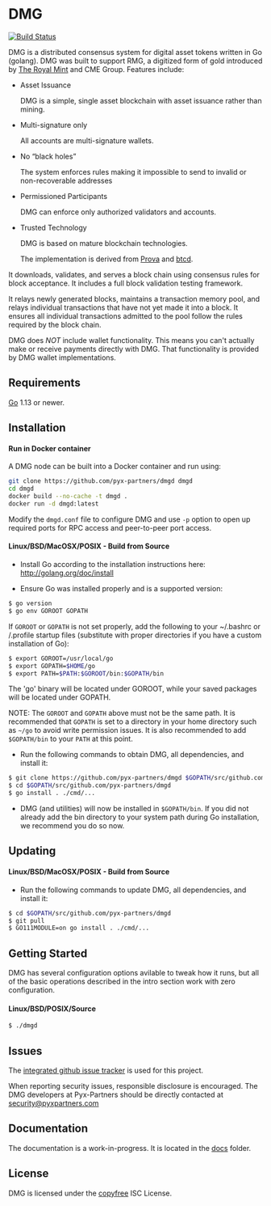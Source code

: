 DMG
===

[![Build Status](https://travis-ci.org/pyx-partners/dmgd.svg?branch=master)](https://travis-ci.org/pyx-partners/dmgd.svg?branch=master)

DMG is a distributed consensus system for digital asset tokens written in Go (golang).
DMG was built to support RMG, a digitized form of gold introduced by [The Royal Mint](http://www.royalmint.com/rmg)
and CME Group.  Features include:

 * Asset Issuance

   DMG is a simple, single asset blockchain with asset issuance rather than mining.

 * Multi-signature only

   All accounts are multi-signature wallets.

 * No “black holes”

   The system enforces rules making it impossible to send to invalid or non-recoverable addresses

 * Permissioned Participants

   DMG can enforce only authorized validators and accounts.

 * Trusted Technology

   DMG is based on mature blockchain technologies.

   The implementation is derived from [Prova](https://github.com/BitGo/prova) and [btcd](https://github.com/btcsuite/btcd).

It downloads, validates, and serves a block chain using consensus rules for block acceptance.  It includes a full block validation testing framework.

It relays newly generated blocks, maintains a transaction memory pool, and
relays individual transactions that have not yet made it into a block.  It
ensures all individual transactions admitted to the pool follow the rules
required by the block chain.

DMG does *NOT* include wallet functionality.  This means you can't actually make or receive payments directly with DMG.  That functionality is provided by DMG wallet implementations.

## Requirements

[Go](http://golang.org) 1.13 or newer.

## Installation

#### Run in Docker container

A DMG node can be built into a Docker container and run using:

```bash
git clone https://github.com/pyx-partners/dmgd dmgd
cd dmgd
docker build --no-cache -t dmgd .
docker run -d dmgd:latest
```
Modify the `dmgd.conf` file to configure DMG and use `-p` option to open up required ports for RPC access and peer-to-peer port access.

#### Linux/BSD/MacOSX/POSIX - Build from Source

- Install Go according to the installation instructions here:
  http://golang.org/doc/install

- Ensure Go was installed properly and is a supported version:

```bash
$ go version
$ go env GOROOT GOPATH
```

If `GOROOT` or `GOPATH` is not set properly, add the following to your ~/.bashrc or /.profile startup files (substitute with proper directories if you have a custom installation of Go):

```bash
$ export GOROOT=/usr/local/go
$ export GOPATH=$HOME/go
$ export PATH=$PATH:$GOROOT/bin:$GOPATH/bin
```

The 'go' binary will be located under GOROOT, while your saved packages will be located under GOPATH.

NOTE: The `GOROOT` and `GOPATH` above must not be the same path.  It is
recommended that `GOPATH` is set to a directory in your home directory such as
`~/go` to avoid write permission issues.  It is also recommended to add
`$GOPATH/bin` to your `PATH` at this point.

- Run the following commands to obtain DMG, all dependencies, and install it:

```bash
$ git clone https://github.com/pyx-partners/dmgd $GOPATH/src/github.com/pyx-partners/dmgd
$ cd $GOPATH/src/github.com/pyx-partners/dmgd
$ go install . ./cmd/...
```

- DMG (and utilities) will now be installed in ```$GOPATH/bin```.  If you did
  not already add the bin directory to your system path during Go installation,
  we recommend you do so now.

## Updating

#### Linux/BSD/MacOSX/POSIX - Build from Source

- Run the following commands to update DMG, all dependencies, and install it:

```bash
$ cd $GOPATH/src/github.com/pyx-partners/dmgd
$ git pull
$ GO111MODULE=on go install . ./cmd/...
```

## Getting Started

DMG has several configuration options avilable to tweak how it runs, but all
of the basic operations described in the intro section work with zero
configuration.

#### Linux/BSD/POSIX/Source

```bash
$ ./dmgd
```

## Issues

The [integrated github issue tracker](https://github.com/pyx-partners/dmgd/issues)
is used for this project.

When reporting security issues, responsible disclosure is encouraged. The DMG developers at Pyx-Partners should be directly contacted at security@pyxpartners.com

## Documentation

The documentation is a work-in-progress.  It is located in the [docs](https://github.com/pyx-partners/dmgd/tree/master/docs) folder.

## License

DMG is licensed under the [copyfree](http://copyfree.org) ISC License.

